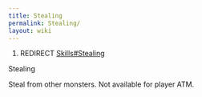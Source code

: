 ```yaml
---
title: Stealing
permalink: Stealing/
layout: wiki
---
```


1.  REDIRECT [Skills\#Stealing](Stealing "wikilink")

Stealing

Steal from other monsters. Not available for player ATM.
